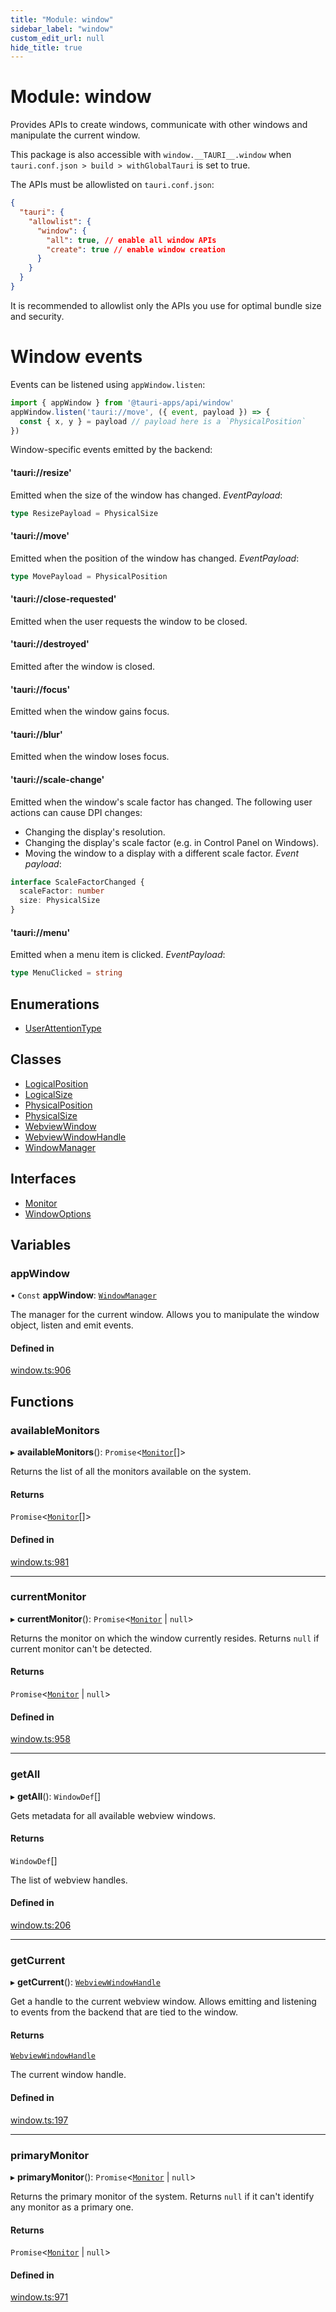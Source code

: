 ```yaml
---
title: "Module: window"
sidebar_label: "window"
custom_edit_url: null
hide_title: true
---
```


# Module: window

Provides APIs to create windows, communicate with other windows and manipulate the current window.

This package is also accessible with `window.__TAURI__.window` when `tauri.conf.json > build > withGlobalTauri` is set to true.

The APIs must be allowlisted on `tauri.conf.json`:
```json
{
  "tauri": {
    "allowlist": {
      "window": {
        "all": true, // enable all window APIs
        "create": true // enable window creation
      }
    }
  }
}
```
It is recommended to allowlist only the APIs you use for optimal bundle size and security.

# Window events

Events can be listened using `appWindow.listen`:
```typescript
import { appWindow } from '@tauri-apps/api/window'
appWindow.listen('tauri://move', ({ event, payload }) => {
  const { x, y } = payload // payload here is a `PhysicalPosition`
})
```

Window-specific events emitted by the backend:

#### 'tauri://resize'
Emitted when the size of the window has changed.
*EventPayload*:
```typescript
type ResizePayload = PhysicalSize
```

#### 'tauri://move'
Emitted when the position of the window has changed.
*EventPayload*:
```typescript
type MovePayload = PhysicalPosition
```

#### 'tauri://close-requested'
Emitted when the user requests the window to be closed.

#### 'tauri://destroyed'
Emitted after the window is closed.

#### 'tauri://focus'
Emitted when the window gains focus.

#### 'tauri://blur'
Emitted when the window loses focus.

#### 'tauri://scale-change'
Emitted when the window's scale factor has changed.
The following user actions can cause DPI changes:
- Changing the display's resolution.
- Changing the display's scale factor (e.g. in Control Panel on Windows).
- Moving the window to a display with a different scale factor.
*Event payload*:
```typescript
interface ScaleFactorChanged {
  scaleFactor: number
  size: PhysicalSize
}
```

#### 'tauri://menu'
Emitted when a menu item is clicked.
*EventPayload*:
```typescript
type MenuClicked = string
```

## Enumerations

- [UserAttentionType](../enums/window.userattentiontype.md)

## Classes

- [LogicalPosition](../classes/window.logicalposition.md)
- [LogicalSize](../classes/window.logicalsize.md)
- [PhysicalPosition](../classes/window.physicalposition.md)
- [PhysicalSize](../classes/window.physicalsize.md)
- [WebviewWindow](../classes/window.webviewwindow.md)
- [WebviewWindowHandle](../classes/window.webviewwindowhandle.md)
- [WindowManager](../classes/window.windowmanager.md)

## Interfaces

- [Monitor](../interfaces/window.monitor.md)
- [WindowOptions](../interfaces/window.windowoptions.md)

## Variables

### appWindow

• `Const` **appWindow**: [`WindowManager`](../classes/window.windowmanager.md)

The manager for the current window. Allows you to manipulate the window object, listen and emit events.

#### Defined in

[window.ts:906](https://github.com/tauri-apps/tauri/blob/af634db/tooling/api/src/window.ts#L906)

## Functions

### availableMonitors

▸ **availableMonitors**(): `Promise`<[`Monitor`](../interfaces/window.monitor.md)[]\>

Returns the list of all the monitors available on the system.

#### Returns

`Promise`<[`Monitor`](../interfaces/window.monitor.md)[]\>

#### Defined in

[window.ts:981](https://github.com/tauri-apps/tauri/blob/af634db/tooling/api/src/window.ts#L981)

___

### currentMonitor

▸ **currentMonitor**(): `Promise`<[`Monitor`](../interfaces/window.monitor.md) \| ``null``\>

Returns the monitor on which the window currently resides.
Returns `null` if current monitor can't be detected.

#### Returns

`Promise`<[`Monitor`](../interfaces/window.monitor.md) \| ``null``\>

#### Defined in

[window.ts:958](https://github.com/tauri-apps/tauri/blob/af634db/tooling/api/src/window.ts#L958)

___

### getAll

▸ **getAll**(): `WindowDef`[]

Gets metadata for all available webview windows.

#### Returns

`WindowDef`[]

The list of webview handles.

#### Defined in

[window.ts:206](https://github.com/tauri-apps/tauri/blob/af634db/tooling/api/src/window.ts#L206)

___

### getCurrent

▸ **getCurrent**(): [`WebviewWindowHandle`](../classes/window.webviewwindowhandle.md)

Get a handle to the current webview window. Allows emitting and listening to events from the backend that are tied to the window.

#### Returns

[`WebviewWindowHandle`](../classes/window.webviewwindowhandle.md)

The current window handle.

#### Defined in

[window.ts:197](https://github.com/tauri-apps/tauri/blob/af634db/tooling/api/src/window.ts#L197)

___

### primaryMonitor

▸ **primaryMonitor**(): `Promise`<[`Monitor`](../interfaces/window.monitor.md) \| ``null``\>

Returns the primary monitor of the system.
Returns `null` if it can't identify any monitor as a primary one.

#### Returns

`Promise`<[`Monitor`](../interfaces/window.monitor.md) \| ``null``\>

#### Defined in

[window.ts:971](https://github.com/tauri-apps/tauri/blob/af634db/tooling/api/src/window.ts#L971)
